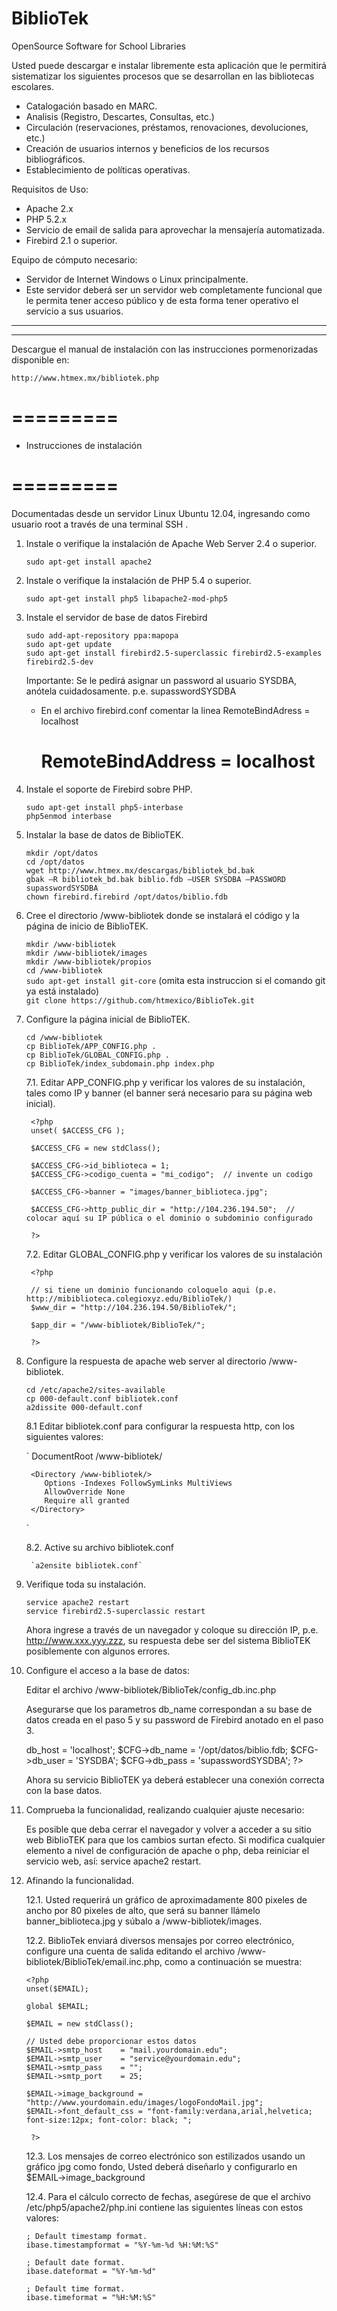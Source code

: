 BiblioTek
=========

OpenSource Software for School Libraries

Usted puede descargar e instalar libremente esta aplicación que le permitirá sistematizar los siguientes procesos que se 
desarrollan en las bibliotecas escolares.

- Catalogación basado en MARC.
- Analisis (Registro, Descartes, Consultas, etc.)
- Circulación (reservaciones, préstamos, renovaciones, devoluciones, etc.)
- Creación de usuarios internos y beneficios de los recursos bibliográficos.
- Establecimiento de políticas operativas.

Requisitos de Uso:

- Apache 2.x
- PHP 5.2.x
- Servicio de email de salida para aprovechar la mensajería automatizada.
- Firebird 2.1 o superior.

Equipo de cómputo necesario:

- Servidor de Internet Windows o Linux principalmente.
- Este servidor deberá ser un servidor web completamente funcional que le permita tener acceso público y de esta forma tener 
operativo el servicio a sus usuarios.


--------------------
--------------------

Descargue el manual de instalación con las instrucciones pormenorizadas disponible en:

	http://www.htmex.mx/bibliotek.php


=========
=========

* Instrucciones de instalación

=========
=========

Documentadas desde un servidor Linux Ubuntu 12.04, ingresando como usuario root a través de una terminal SSH
.

1. Instale o verifique la instalación de Apache Web Server 2.4 o superior.
	
	`sudo apt-get install apache2`
	
2. Instale o verifique la instalación de PHP 5.4 o superior.

	`sudo apt-get install php5 libapache2-mod-php5 `

3. Instale el servidor de base de datos Firebird

	`sudo add-apt-repository ppa:mapopa`<br>
	`sudo apt-get update`<br>
	`sudo apt-get install firebird2.5-superclassic firebird2.5-examples firebird2.5-dev`<br>
	
	Importante: Se le pedirá asignar un password al usuario SYSDBA, anótela cuidadosamente. p.e. supasswordSYSDBA
	
	* En el archivo firebird.conf comentar la linea RemoteBindAdress = localhost
		# RemoteBindAddress = localhost

4. Instale el soporte de Firebird sobre PHP.

	`sudo apt-get install php5-interbase`<br>
	`php5enmod interbase`<br>

5. Instalar la base de datos de BiblioTEK.

	`mkdir /opt/datos`<br>
	`cd /opt/datos`<br>
	`wget http://www.htmex.mx/descargas/bibliotek_bd.bak`<br>
	`gbak –R bibliotek_bd.bak biblio.fdb –USER SYSDBA –PASSWORD supasswordSYSDBA`<br>
	`chown firebird.firebird /opt/datos/biblio.fdb` <br>

6. Cree el directorio /www-bibliotek donde se instalará el código y la página de inicio de BiblioTEK.

	`mkdir /www-bibliotek`<br>
	`mkdir /www-bibliotek/images`<br>
	`mkdir /www-bibliotek/propios`<br>
	`cd /www-bibliotek`<br>
	`sudo apt-get install git-core`  (omita esta instruccion si el comando git ya está instalado)<br>
	`git clone https://github.com/htmexico/BiblioTek.git`<br>

7. Configure la página inicial de BiblioTEK.

	`cd /www-bibliotek`<br>
	`cp BiblioTek/APP_CONFIG.php .`<br>
	`cp BiblioTek/GLOBAL_CONFIG.php .`<br>
	`cp BiblioTek/index_subdomain.php index.php`<br>

	7.1. Editar APP_CONFIG.php y verificar los valores de su instalación, tales como IP y banner (el banner será necesario para su página web inicial).

		<?php
		unset( $ACCESS_CFG );
		
		$ACCESS_CFG = new stdClass();
		
		$ACCESS_CFG->id_biblioteca = 1;
		$ACCESS_CFG->codigo_cuenta = "mi_codigo";  // invente un codigo
		
		$ACCESS_CFG->banner = "images/banner_biblioteca.jpg";
		
		$ACCESS_CFG->http_public_dir = "http://104.236.194.50";  // colocar aquí su IP pública o el dominio o subdominio configurado 
		
		?>

	7.2. Editar GLOBAL_CONFIG.php y verificar los valores de su instalación
	
		<?php
		
		// si tiene un dominio funcionando coloquelo aqui (p.e. http://mibiblioteca.colegioxyz.edu/BiblioTek/)
		$www_dir = "http://104.236.194.50/BiblioTek/";
		
		$app_dir = "/www-bibliotek/BiblioTek/";
		
		?>

8. Configure la respuesta de apache web server al directorio /www-bibliotek.

	`cd /etc/apache2/sites-available`<br>
	`cp 000-default.conf bibliotek.conf`<br>
	`a2dissite 000-default.conf`<br>
	
	8.1 Editar bibliotek.conf para configurar la respuesta http, con los siguientes valores:
	
	`
		DocumentRoot /www-bibliotek/
		
		<Directory /www-bibliotek/>
		   Options -Indexes FollowSymLinks MultiViews
		   AllowOverride None
		   Require all granted
		</Directory>
	`
	
	8.2. Active su archivo bibliotek.conf
	
		`a2ensite bibliotek.conf`
	
	
9. Verifique toda su instalación.

	`service apache2 restart`<br>
	`service firebird2.5-superclassic restart`
	
	Ahora ingrese a través de un navegador y coloque su dirección IP, p.e. http://www.xxx.yyy.zzz, su respuesta debe ser del sistema BiblioTEK posiblemente con
	algunos errores.
	
10. Configure el acceso a la base de datos:

	Editar el archivo /www-bibliotek/BiblioTek/config_db.inc.php
	
	Asegurarse que los parametros db_name correspondan a su base de datos creada en el paso 5 y su password de Firebird anotado en el paso 3.
	
	<?php
		unset($CFG);
		
		global $CFG;
		
		$CFG = new stdClass();

		$CFG->db_host    = 'localhost';
		$CFG->db_name    = '/opt/datos/biblio.fdb;
		$CFG->db_user    = 'SYSDBA';
		$CFG->db_pass    = 'supasswordSYSDBA';
	?>

	Ahora su servicio BiblioTEK ya deberá establecer una conexión correcta con la base datos.
	
11. Comprueba la funcionalidad, realizando cualquier ajuste necesario:

	Es posible que deba cerrar el navegador y volver a acceder a su sitio web BiblioTEK para que los cambios surtan efecto.
	Si modifica cualquier elemento a nivel de configuración de apache o php, deba reiniciar el servicio web, así: service apache2 restart.
	
12. Afinando la funcionalidad.

	12.1. Usted requerirá un gráfico de aproximadamente 800 pixeles de ancho por 80 pixeles de alto, que será su banner llámelo banner_biblioteca.jpg y súbalo a /www-bibliotek/images.
	
	12.2. BiblioTek enviará diversos mensajes por correo electrónico, configure una cuenta de salida editando el archivo /www-bibliotek/BiblioTek/email.inc.php, 
		  como a continuación se muestra:

		<?php
		unset($EMAIL);
		
		global $EMAIL;
		
		$EMAIL = new stdClass();
		
		// Usted debe proporcionar estos datos
		$EMAIL->smtp_host    = "mail.yourdomain.edu";
		$EMAIL->smtp_user    = "service@yourdomain.edu";
		$EMAIL->smtp_pass    = "";
		$EMAIL->smtp_port	 = 25;
		
		$EMAIL->image_background = "http://www.yourdomain.edu/images/logoFondoMail.jpg";
		$EMAIL->font_default_css = "font-family:verdana,arial,helvetica; font-size:12px; font-color: black; ";
		
		 ?>

	12.3. Los mensajes de correo electrónico son estilizados usando un gráfico jpg como fondo, Usted deberá diseñarlo y configurarlo en $EMAIL->image_background

	12.4. Para el cálculo correcto de fechas, asegúrese de que el archivo /etc/php5/apache2/php.ini contiene las siguientes líneas con estos valores:
	
		; Default timestamp format.
		ibase.timestampformat = "%Y-%m-%d %H:%M:%S"
		
		; Default date format.
		ibase.dateformat = "%Y-%m-%d"
		
		; Default time format.
		ibase.timeformat = "%H:%M:%S"

	